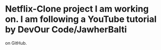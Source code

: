 # Netflix-Clone project I am working on.  I am following a YouTube tutorial by DevOur Code/JawherBalti
on GitHub.  
